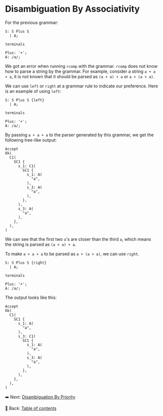 # Disambiguation By Associativity

For the previous grammar:

```text
S: S Plus S
  | A;

terminals

Plus: '+';
A: /a/;
```

We got an error when running `rcomp` with the grammar.
`rcomp` does not know how to parse a string by the grammar.
For example, consider a string `a + a + a`, it is not known that it should be parsed as `(a + a) + a` or `a + (a + a)`.

We can use `left` or `right` at a grammar rule to indicate our preference.
Here is an example of using `left`:

```text
S: S Plus S {left}
  | A;

terminals

Plus: '+';
A: /a/;
```

By passing `a + a + a` to the parser generated by this grammar, we get the following tree-like output:

```text
Accept
Ok(
  C1(
    SC1 {
      s_1: C1(
        SC1 {
          s_1: A(
            "a",
          ),
          s_3: A(
            "a",
          ),
        },
      ),
      s_3: A(
        "a",
      ),
    },
  ),
)
```

We can see that the first two `a`'s are closer than the third `a`, which means the string is parsed as `(a + a) + a`.

To make `a + a + a` to be parsed as `a + (a + a)`, we can use `right`.

```text
S: S Plus S {right}
  | A;

terminals

Plus: '+';
A: /a/;
```

The output looks like this:

```text
Accept
Ok(
  C1(
    SC1 {
      s_1: A(
        "a",
      ),
      s_3: C1(
        SC1 {
          s_1: A(
            "a",
          ),
          s_3: A(
            "a",
          ),
        },
      ),
    },
  ),
)
```

:arrow_right:  Next: [Disambiguation By Priority](./disambiguation_by_priority.md)

:blue_book: Back: [Table of contents](./../README.md)
